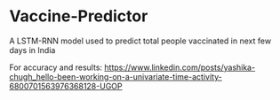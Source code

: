 # Vaccine-Predictor
A LSTM-RNN model used to predict total people vaccinated in next few days in India

For accuracy and results: https://www.linkedin.com/posts/yashika-chugh_hello-been-working-on-a-univariate-time-activity-6800701563976368128-UGOP
